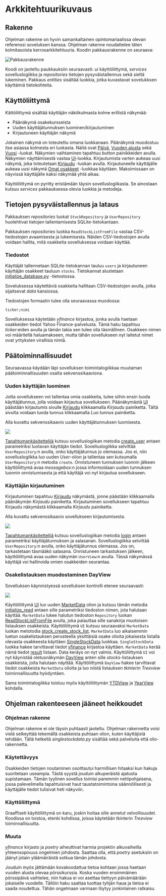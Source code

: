 # Arkkitehtuurikuvaus

## Rakenne

Ohjelman rakenne on hyvin samankaltainen opintomariaalissa olevan referenssi soveluksen kanssa. Ohjelman rakenne noudattelee täten kolmitasoista kerrosarkkitehtuuria. Koodin pakkausrakenne on seuraava:

![Pakkausrakenne](./kuvat/pakkausrakenne.jpg)

Koodi on jaoteltu paukkauksiin seuraavasti: _ui_ käyttöliittymä, _services_ sovelluslogiikka ja _repositories_ tietojen pysyväistallennus sekä sieltä lukeminen. Pakkaus _entities_ sisältää luokkia, jotka kuvastavat sovelukksen käyttämiä tietokohteita.

## Käyttöliittymä

Kättöliittymä sisältää käyttäjän näkökulmasta kolme erillistä näkymää:

- Päänäkymä osakekursseista
- Uuden käyttäjätunnuksen luominen/kirjautuminen
- Kirjautuneen käyttäjän näkymä

Jokainen näkymä on toteutettu omana luokkanaan. Päänäkymä muodostuu itse asiassa kolmesta eri luokasta. Näitä ovat [Päivä](../src/ui/day_view.py), [Vuoden alusta](../src/ui/ytd_view.py) sekä [Vuosi](../src/ui/year_view.py) -luokat. Näkymien vaihtaminen tapahtuu _button_ painikkeiden avulla. Näkymien näyttämisestä vastaa [UI](../src/ui/ui.py)-luokka. Kirjautumista varten aukeaa uusi näkymä, joka toteutetaan [Kirjaudu](../src/ui/create_user_login_view.py) -luokan avulla. Kirjautuneelle käyttäjälle aukeaa uusi näkymä [Omat osakkeet](../src/ui/user_view.py) -luokkaa käyttäen. Maksimissaan on näyvissä käyttäjälle kaksi näkymää yhtä aikaa.

Käyttöliittymä on pyritty eristämään täysin sovelluslogiikasta. Se ainostaan kutsuu _services_ pakkauksessa olevia luokkia ja metodeja.

## Tietojen pysyväistallennus ja lataus

Pakkauksen _repositories_ luokat `StockRepository` ja `UserRepository` huolehtivat tietojen tallentamisesta SQLite-tietokantaan.

Pakkauksen _repositories_ luokka `ReadStockListFromFile` vastaa CSV-tiedostojen avaamisesta ja lukemisesta. Näiden CSV-tiedostojen avulla voidaan hallita, mitä osakkeita sovelluksessa voidaan käyttää.

### Tiedostot

Käyttäjät tallennetaan SQLite-tietokannan tauluu `users` ja kirjautuneen käyttäjän osakkeet tauluun `stocks`. Tietokannat alustetaan [initialize_database.py](https://github.com/jarisokka/ot-harjoitustyo/blob/master/osakeseuranta/src/initialize_database.py) -tietostossa.

Soveluksessa käytettäviä osakkeita hallitaan CSV-tiedostojen avulla, jotka sijaitsevat _data_ kansiossa.

Tiedostojen formaatin tulee olla seuraavassa muodossa:
```
ticker;nimi
```
Sovelluksessa käytetään _yfinance_ kirjastoa, jonka avulla haetaan osakkeiden tiedot Yahoo Finance-palvelusta. Tämä haku tapahtuu _ticker_:eiden avulla ja tämän takia sen tulee olla täsmällinen. Osakkeen nimen voi määritellä haluamakseen, mutta tähän sovellukseen nyt laitetut nimet ovat yrityksien virallisia nimiä.

## Päätoiminnallisuudet

Seuraavassa käydään läpi sovelluksen toimintalogiikkaa muutaman päätoiminnallisuuden osalta sekvenssikaaviona.

### Uuden käyttäjän luominen

Jotta sovellukseen voi tallentaa omia osakkeita, tulee siihin ensin luoda käyttäjätunnus, jolla voidaan kirjautua sovellukseen. Päänäkymästä [UI](../src/ui/ui.py) päästään kirjautumis sivulle [Kirjaudu](../src/ui/create_user_login_view.py) klikkaamalla _Kirjaudu_ painiketta. Tältä sivulta voidaan luoda tunnus klikkaamalla _Luo tunnus_ painiketta.

Alla kuvattu sekvenssikaavio uuden käyttäjätunnuksen luomisesta. 

![](./kuvat/sekvenssi-uusitunnus.png)

[Tapahtumankäsitettelijä](https://github.com/jarisokka/ot-harjoitustyo/blob/master/osakeseuranta/src/ui/create_user_login_view.py#L19) kutsuu sovelluslogiikan metodia [create_user](https://github.com/jarisokka/ot-harjoitustyo/blob/master/osakeseuranta/src/services/user_services.py) antaen parametriksi luotavan käyttäjän tiedot. Sovelluslogiikka selvittää `UserRepository`:n avulla, onko käyttäjätunnus jo olemassa. Jos ei, niin sovelluslogiikka luo uuden _User_-olion ja tallentaa sen kutsumalla `UserRepository`:n metodia `create`. Onnistuneen tunnuksen luonnin jälkeen käyttöliittymä avaa _messagebox_:n jossa informoidaan uuden tunnuksen luonnin onnistumisesta ja että käyttäjä voi nyt kirjautua sovellukseen.

### Käyttäjän kirjautuminen

Kirjautuminen tapahtuu [Kirjaudu](../src/ui/create_user_login_view.py) näkymästä, jonne päästään klikkaamalla päänäkymän _Kirjaudu_ painiketta. Kirjautuminen sovellukseen tapahtuu Kirjaudu näkymästä klikkaamalla _Kirjaudu_ painiketta.

Alla kuvattu sekvenssikaavio sovellukseen kirjautumisesta. 

![](./kuvat/sekvenssi-kirjautuminen.png)

[Tapahtumankäsitettelijä](https://github.com/jarisokka/ot-harjoitustyo/blob/master/osakeseuranta/src/ui/create_user_login_view.py) kutsuu sovelluslogiikan metodia [login](https://github.com/jarisokka/ot-harjoitustyo/blob/master/osakeseuranta/src/services/user_services.py) antaen parametriksi käyttäjätunnuksen ja salasanan. Sovelluslogiikka selvittää `UserRepository`:n avulla, onko käyttäjätunnus olemassa. Jos on, tarkastetaan täsmääkö salasana. Onnistuneen tarkastuksen jälkeen, käyttöliittymä avaa uuden näkymän `UserView`:n avulla. Tässä näkymässä käyttäjä voi hallinoida omien osakkeiden seurantaa. 

### Osakelistauksen muodostaminen DayView

Sovelluksen käynnistyessä sovelluksen kontrolli etenee seuraavasti:

![](./kuvat/sekvenssi-dayview.png)

Käyttöliittymä [UI](../src/ui/ui.py) luo uuden [MarketData](https://github.com/jarisokka/ot-harjoitustyo/blob/master/osakeseuranta/src/services/marketdata.py) olion ja kutsuu tämän metodia [initialize_read](https://github.com/jarisokka/ot-harjoitustyo/blob/master/osakeseuranta/src/services/marketdata.py#L23) antaen sille parametriksi tiedoston nimen, jota halutaan käyttää. `MarketData` lukee halutun tiedoston `Repository` luokan [ReadStockListFromFile](https://github.com/jarisokka/ot-harjoitustyo/blob/master/osakeseuranta/src/repositories/reader.py) avulla, joka palauttaa sille sanakirja muotoisen listauksen osakkeista. Käyttöliittymä `UI` kutsuu seuraavaksi `MarketData` luokan metotodia [stock_create_stock_list](https://github.com/jarisokka/ot-harjoitustyo/blob/master/osakeseuranta/src/services/marketdata.py#L38). `MarketData` luo aikaisemmin luetun osakelistauksen perusteella yksittäisiä osake olioita jokaisesta listalla olevasta osakkeesta käyttäen [SingleStockData](https://github.com/jarisokka/ot-harjoitustyo/blob/master/osakeseuranta/src/services/singlestockdata.py) luokkaa. `SingleStockData` luokka hakee tarvittavat tiedot [yfinance](https://github.com/jarisokka/ot-harjoitustyo/blob/master/osakeseuranta/src/services/singlestockdata.py#31) kirjastoa käyttäen. `MarketData` kerää nämä tiedot [result](https://github.com/jarisokka/ot-harjoitustyo/blob/master/osakeseuranta/src/services/marketdata.py#48) listaan. Data keräys on nyt valmis. Käyttöliittymä `UI` voi nyt käynistää oletusnäkymän [DayView](https://github.com/jarisokka/ot-harjoitustyo/blob/master/osakeseuranta/src/ui/day_view.py) anten sille _stocks_-listauksen osakkeista, joita halutaan näyttää. Käyttöliittymä `DayView` hakee tarvittavat tiedot osakkeista `MarketData` oliolta ja luo niistä listauksen _tkinterin_ _Treeview_ toiminnallisuutta hyödyntäen.

Sama toimintalogiikka toistuu myös käyttöliittymän [YTDView](https://github.com/jarisokka/ot-harjoitustyo/blob/master/osakeseuranta/src/ui/ytd_view.py) ja [YearView](https://github.com/jarisokka/ot-harjoitustyo/blob/master/osakeseuranta/src/ui/year_view.py) kohdalla.


## Ohjelman rakenteeseen jääneet heikkoudet

### Ohjelman rakenne

Ohjelman rakenne ei ole täysin puhtaasti jaoteltu. Ohjelman rakennetta voisi vielä selkeyttää tekemällä osakkeista puhtaan olion, kuten käyttäjistä tehdään. Tällä hetkellä _singlestockdata.py_ sisältää sekä palveluita että olio-rakennetta.

### Käytettävyys

Osakkeiden tietojen noutaminen osoittautui harmillisen hitaaksi kun hakuja suoritetaan useampia. Tästä syystä jouduin alkuperäistä ajatusta supistamaan. Tämän tyylinen sovellus toimisi paremmin nettipohjaisena, jossa palevelimella tapahtuisivat haut taustatoimintoina säännöllisesti ja käyttäjälle tiedot tulisivat heti näkyviin.

### Käyttöliittymä

Graaffiseti käyttöliittymä on karu, joskin hoitaa sille annetut velvollisuudet. Koodissa on toistoa, etenki kohdissa, joissa käytetään tkinterin _Treeview_ toiminnallisuutta.

### Muuta

_yfinance_ kirjasto ja _poetry_ aiheuttivat harmia projektin alkuvaiheilla yhteensopivuus ongelmien johdosta. Saattaa olla, että _poetry_ asetuksiin on jäänyt jotain yläämäiräistä sotkua tämän johdosta.

Jouduin myös jättämään kovakoodattua tietoa kohtaan jossa haetaan vuoden alusta olevaa pörssikurssia. Koska vuoden ensimmäinen pörssipäivä vaihtelee, niin hakua ei voi asettaa tiettyyn päivämäärään jokaiselle vuodelle. Tällöin haku saattaa tuottaa tyhjän haua ja tietoa ei saada noudettua. Tähän ongelmaan varmaan löytyy jonkinlainen ratkaisu.



